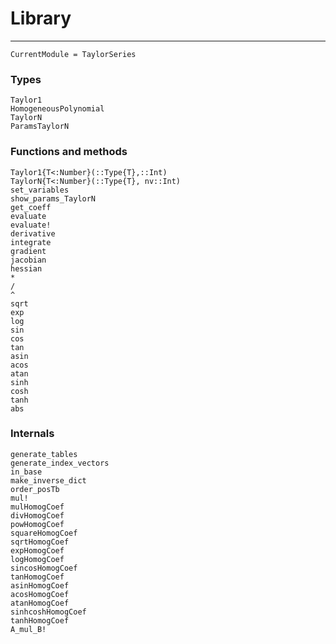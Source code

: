 # Library

---

```@meta
CurrentModule = TaylorSeries
```


### Types

```@docs
Taylor1
HomogeneousPolynomial
TaylorN
ParamsTaylorN
```

### Functions and methods

```@docs
Taylor1{T<:Number}(::Type{T},::Int)
TaylorN{T<:Number}(::Type{T}, nv::Int)
set_variables
show_params_TaylorN
get_coeff
evaluate
evaluate!
derivative
integrate
gradient
jacobian
hessian
*
/
^
sqrt
exp
log
sin
cos
tan
asin
acos
atan
sinh
cosh
tanh
abs
```

### Internals

```@docs
generate_tables
generate_index_vectors
in_base
make_inverse_dict
order_posTb
mul!
mulHomogCoef
divHomogCoef
powHomogCoef
squareHomogCoef
sqrtHomogCoef
expHomogCoef
logHomogCoef
sincosHomogCoef
tanHomogCoef
asinHomogCoef
acosHomogCoef
atanHomogCoef
sinhcoshHomogCoef
tanhHomogCoef
A_mul_B!
```
